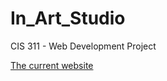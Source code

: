 # In_Art_Studio
CIS 311 - Web Development Project

[The current website](http://inarteducation.com/)
